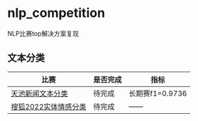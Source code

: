 # nlp_competition
NLP比赛top解决方案复现

## 文本分类
| 比赛 | 是否完成 | 指标 |
| ---- | ---- | ---- |
|[天池新闻文本分类](https://tianchi.aliyun.com/competition/entrance/531810/introduction?lang=zh-cn)| 待完成 | 长期赛f1=0.9736 |
|[搜狐2022实体情感分类](https://www.biendata.xyz/competition/sohu_2022/)| 待完成 | —— |
